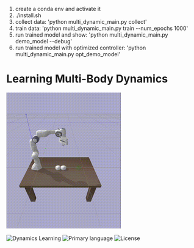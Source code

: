 1. create a conda env and activate it
2. ./install.sh
3. collect data: 'python multi_dynamic_main.py collect'
4. train data: 'python multi_dynamic_main.py train --num_epochs 1000'
5. run trained model and show: 'python multi_dynamic_main.py demo_model --debug'
6. run trained model with optimized controller: 'python multi_dynamic_main.py opt_demo_model'

#  Learning Multi-Body Dynamics

![Demo](assets/1.gif)

![Dynamics Learning](https://img.shields.io/badge/multibody-dynamics-orange)
![Primary language](https://img.shields.io/badge/Python-100.0%25-red)
![License](https://img.shields.io/badge/license-MIT-green)